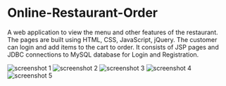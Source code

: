 # Online-Restaurant-Order

A web application to view the menu and other features of the restaurant. The pages are built using HTML, CSS, JavaScript, jQuery. 
The customer can login and add items to the cart to order. It consists of JSP pages and JDBC connections to MySQL database for Login and Registration.

![screenshot 1](https://cloud.githubusercontent.com/assets/15719313/16182711/11250552-3677-11e6-8e4b-e2725e6e3b2b.png)
![screenshot 2](https://cloud.githubusercontent.com/assets/15719313/16182713/15ae0e7a-3677-11e6-88f2-532b8de26a9d.png)
![screenshot 3](https://cloud.githubusercontent.com/assets/15719313/16182717/18fadf4a-3677-11e6-9d5d-ed7266a4d902.png)
![screenshot 4](https://cloud.githubusercontent.com/assets/15719313/16182720/1d169754-3677-11e6-8c1d-47797b7d7624.png)
![screenshot 5](https://cloud.githubusercontent.com/assets/15719313/16182724/20c0ab42-3677-11e6-8c58-b7cf236c34ee.png)
